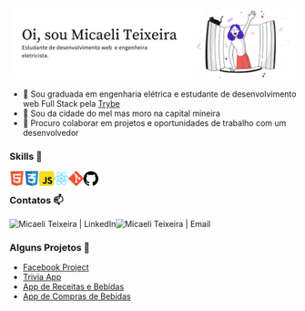 <img src="https://github.com/micaeliteixeira/micaeliteixeira/blob/master/icons/Pink%20and%20Peach%20Technology%20LinkedIn%20Banner.png">


 - 🔭 Sou graduada em engenharia elétrica e estudante de desenvolvimento web Full Stack pela [Trybe](https://www.betrybe.com)
 - 🌱 Sou da cidade do mel mas moro na capital mineira
 - 🤝 Procuro colaborar em projetos e oportunidades de trabalho com um desenvolvedor


### Skills 🎯

<img align="left" alt="HTML5" width="26px" src="https://github.com/micaeliteixeira/micaeliteixeira/blob/master/icons/html5.png" />
<img align="left" alt="CSS3" width="26px" src="https://github.com/micaeliteixeira/micaeliteixeira/blob/master/icons/css3.png" />
<img align="left" alt="JavaScript" width="26px" src="https://github.com/micaeliteixeira/micaeliteixeira/blob/master/icons/javascript.png" />
<img align="left" alt="React" width="26px" src="https://github.com/micaeliteixeira/micaeliteixeira/blob/master/icons/react.png" />
<img align="left" alt="Git" width="26px" src="https://github.com/micaeliteixeira/micaeliteixeira/blob/master/icons/git.png" />
<img align="left" alt="GitHub" width="26px" src="https://github.com/micaeliteixeira/micaeliteixeira/blob/master/icons/github.png" />

<br/>

### Contatos 📫 

[<img align="left" alt="Micaeli Teixeira | LinkedIn"   src="https://img.shields.io/badge/LinkedIn-0077B5?style=for-the-badge&logo=linkedin&logoColor=white" />](https://www.linkedin.com/in/micaeli-teixeira/)
[<img align="left" alt="Micaeli Teixeira | Email"  src="https://img.shields.io/badge/Gmail-D14836?style=for-the-badge&logo=gmail&logoColor=white" />](mailto:luime6@gmail.com)

<br/>

### Alguns Projetos 📌
 - [Facebook Project](https://github.com/micaeliteixeira/Projetos/tree/master/Project%20Facebook%20Signup)
 - [Trivia App](https://github.com/micaeliteixeira/Projetos/tree/master/Project%20Trivia)
 - [App de Receitas e Bebidas](https://github.com/micaeliteixeira/Projetos/tree/master/Project%20AppRecipes)
 - [App de Compras de Bebidas](https://github.com/micaeliteixeira/Projetos/tree/master/Project%20Trybeer1)
